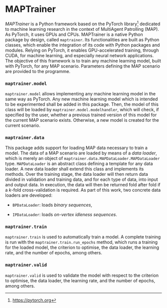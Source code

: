 MAPTrainer
==========

*MAPTrainer* is a Python framework based on the PyTorch library[^1]
dedicated to machine learning research in the context of MultiAgent
Patrolling (MAP). As PyTorch, it uses GPUs and CPUs. MAPTrainer is a
native Python package by design, called `maptrainer`. Its
functionalities are built as Python classes, which enable the
integration of its code with Python packages and modules. Relying on
PyTorch, it enables GPU-accelerated training, through CUDA, for machine
learning, and especially neural network applications. The objective of
this framework is to train any machine learning model, built with
PyTorch, for any MAP scenario. Parameters defining the MAP scenario are
provided to the programme.

### `maptrainer.model`

`maptrainer.model` allows implementing any machine learning model in the
same way as PyTorch. Any new machine learning model which is intended to
be experimented shall be added in this package. Then, the model of this
class will be loaded by `maptrainer.model.modelhandler`, which will
check, if specified by the user, whether a previous trained version of
this model for the current MAP scenario exists. Otherwise, a new model
is created for the current scenario.

### `maptrainer.data`

This package adds support for loading MAP data necessary to train a
model. The data of a MAP scenario are loaded by means of a *data
loader*, which is merely an object of
`maptrainer.data.MAPDataLoader.MAPDataLoader` type. `MAPDataLoader` is
an abstract class defining a template for any data loader. A new data
loader shall extend this class and implements its methods. Over the
training stage, the data loader will then return data divided in
validation and training data, and for each type of data, into input and
output data. In execution, the data will then be returned fold after
fold if a $k$-fold cross-validation is required. As part of this work,
two concrete data loaders are developed:

-   `BPDataLoader`: loads *binary sequences*,

-   `IPDataLoader`: loads *on-vertex idleness sequences*.

### `maptrainer.train`

`maptrainer.train` is used to automatically train a model. A complete
training is run with the `maptrainer.train.run_epochs` method, which
runs a training for the loaded model, the criterion to optimise, the
data loader, the learning rate, and the number of epochs, among others.

### `maptrainer.valid`

`maptrainer.valid` is used to validate the model with respect to the
criterion to optimise, the data loader, the learning rate, and the
number of epochs, among others.

[^1]: https://pytorch.org
